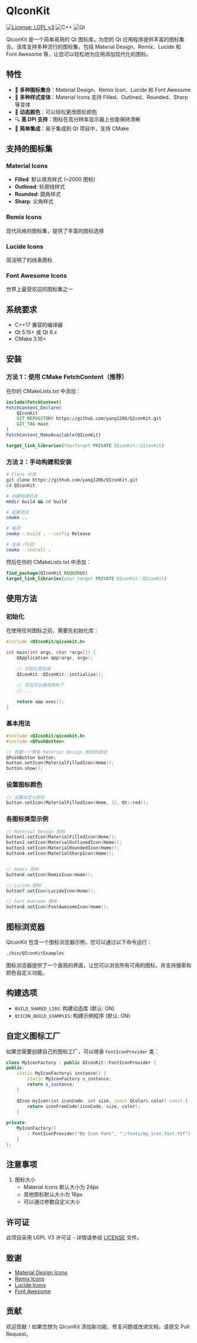 # QIconKit

[![License: LGPL v3](https://img.shields.io/badge/License-LGPL%20v3-blue.svg)](https://www.gnu.org/licenses/lgpl-3.0)
![C++](https://img.shields.io/badge/C%2B%2B-17-blue.svg)
![Qt](https://img.shields.io/badge/Qt-5%2F6-green.svg)

QIconKit 是一个简单易用的 Qt 图标库，为您的 Qt 应用程序提供丰富的图标集合。该库支持多种流行的图标集，包括 Material Design、Remix、Lucide 和 Font Awesome 等，让您可以轻松地为应用添加现代化的图标。

## 特性

- 🎨 **多种图标集合**：Material Design、Remix Icon、Lucide 和 Font Awesome
- 🌈 **多种样式变体**：Material Icons 支持 Filled、Outlined、Rounded、Sharp 等变体
- 🔄 **动态颜色**：可以轻松更改图标颜色
- 🔍 **高 DPI 支持**：图标在高分辨率显示器上也能保持清晰
- 🧩 **简单集成**：易于集成到 Qt 项目中，支持 CMake

## 支持的图标集

### Material Icons
- **Filled**: 默认填充样式 (~2000 图标)
- **Outlined**: 轮廓线样式
- **Rounded**: 圆角样式
- **Sharp**: 尖角样式

### Remix Icons
现代风格的图标集，提供了丰富的图标选择 

### Lucide Icons
简洁明了的线条图标 

### Font Awesome Icons
世界上最受欢迎的图标集之一

## 系统要求

- C++17 兼容的编译器
- Qt 5.15+ 或 Qt 6.x
- CMake 3.16+

## 安装

### 方法 1：使用 CMake FetchContent（推荐）

在你的 CMakeLists.txt 中添加：
```cmake
include(FetchContent)
FetchContent_Declare(
    QIconKit
    GIT_REPOSITORY https://github.com/yang1206/QIconKit.git
    GIT_TAG main
)
FetchContent_MakeAvailable(QIconKit)

target_link_libraries(YourTarget PRIVATE QIconKit::QIconKit)
```

### 方法 2：手动构建和安装

```bash
# Clone 仓库
git clone https://github.com/yang1206/QIconKit.git
cd QIconKit

# 创建构建目录
mkdir build && cd build

# 配置项目
cmake ..

# 编译
cmake --build . --config Release

# 安装（可选）
cmake --install .
```

然后在你的 CMakeLists.txt 中添加：

```cmake
find_package(QIconKit REQUIRED)
target_link_libraries(your_target PRIVATE QIconKit::QIconKit)
```

## 使用方法

### 初始化

在使用任何图标之前，需要先初始化库：

```cpp
#include <QIconKit/qiconkit.h>

int main(int argc, char *argv[]) {
    QApplication app(argc, argv);
    
    // 初始化图标库
    QIconKit::QIconKit::initialize();
    
    // 现在可以使用图标了
    // ...
    
    return app.exec();
}
```

### 基本用法

```cpp
#include <QIconKit/qiconkit.h>
#include <QPushButton>

// 创建一个带有 Material Design 图标的按钮
QPushButton button;
button.setIcon(MaterialFilledIcon(Home));
button.show();
```

### 设置图标颜色

```cpp
// 设置自定义颜色
button.setIcon(MaterialFilledIcon(Home, 32, Qt::red));
```


### 各图标类型示例

```cpp
// Material Design 图标
button1.setIcon(MaterialFilledIcon(Home));
button2.setIcon(MaterialOutlinedIcon(Home));
button3.setIcon(MaterialRoundedIcon(Home));
button4.setIcon(MaterialSharpIcon(Home));


// Remix 图标
button6.setIcon(RemixIcon(Home));

// Lucide 图标
button7.setIcon(LucideIcon(Home));

// Font Awesome 图标
button8.setIcon(FontAwesomeIcon(Home));
```

## 图标浏览器

QIconKit 包含一个图标浏览器示例，您可以通过以下命令运行：

```bash
./bin/QIconKitExamples
```

图标浏览器提供了一个直观的界面，让您可以浏览所有可用的图标，并支持搜索和颜色自定义功能。

## 构建选项

- `BUILD_SHARED_LIBS`: 构建动态库 (默认: ON)
- `QtICON_BUILD_EXAMPLES`: 构建示例程序 (默认: ON)

## 自定义图标工厂

如果您需要创建自己的图标工厂，可以继承 `FontIconProvider` 类：

```cpp
class MyIconFactory : public QIconKit::FontIconProvider {
public:
    static MyIconFactory& instance() {
        static MyIconFactory s_instance;
        return s_instance;
    }
    
    QIcon myIcon(int iconCode, int size, const QColor& color) const {
        return iconFromCode(iconCode, size, color);
    }
    
private:
    MyIconFactory() 
        : FontIconProvider("My Icon Font", ":/fonts/my_icon_font.ttf") {
    }
};
```

## 注意事项

1. 图标大小
   - Material Icons 默认大小为 24px
   - 其他图标默认大小为 16px
   - 可以通过参数自定义大小


## 许可证

此项目采用 LGPL V3 许可证 - 详情请参阅 [LICENSE](LICENSE) 文件。

## 致谢

- [Material Design Icons](https://fonts.google.com/icons)
- [Remix Icons](https://remixicon.com/)
- [Lucide Icons](https://lucide.dev/)
- [Font Awesome](https://fontawesome.com/)

## 贡献

欢迎贡献！如果您想为 QIconKit 添加新功能、修复问题或改进文档，请提交 Pull Request。
